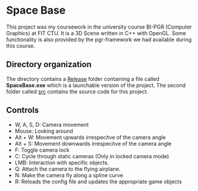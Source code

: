 # Space Base
This project was my coursework in the university course BI-PGR (Computer Graphics) at FIT CTU. It is a 3D Scene written in C++ with OpenGL. Some functionality is also provided by the pgr-framework we had available during this course.

## Directory organization
The directory contains a [Release](Release) folder containing a file called **SpaceBase.exe** which is a launchable version of the project.
The second folder called [src](src) contains the source code for this project.

## Controls
* W, A, S, D: Camera movement
* Mouse: Looking around
* Alt + W: Movement upwards irrespecitve of the camera angle
* Alt + S: Movement downwards irrespecitve of the camera angle
* F: Toggle camera lock
* C: Cycle through static cameras (Only in locked camera mode)
* LMB: Interaction with specific objects.
* Q: Attach the camera to the flying airplane.
* N: Make the camera fly along a spline curve
* R: Reloads the config file and updates the appropriate game objects